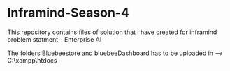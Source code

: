 # Inframind-Season-4
This repository contains files of solution that i have created for inframind problem statment - Enterprise AI

The folders Bluebeestore and bluebeeDashboard has to be uploaded in --> C:\xampp\htdocs
